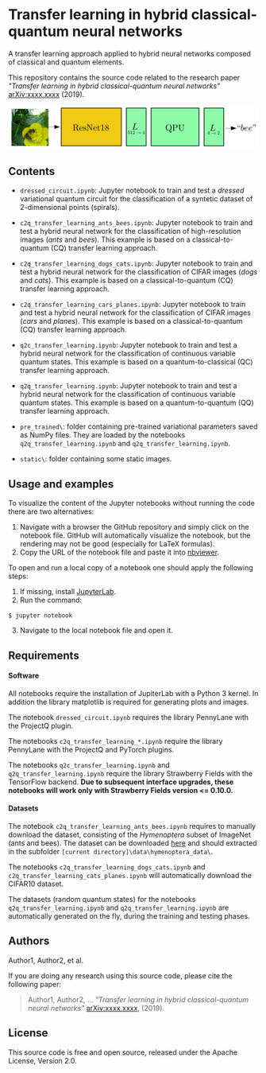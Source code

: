 
# Transfer learning in hybrid classical-quantum neural networks
A transfer learning approach applied to hybrid neural networks composed of classical and quantum elements.

This repository contains the source code related to the research paper *"Transfer learning in hybrid classical-quantum neural networks"* [arXiv:xxxx.xxxx](https://arxiv.org/abs/xxxx.xxxx) (2019).

![Figure](static/figure_c2q_notebook.png)

## Contents
* `dressed_circuit.ipynb`: Jupyter notebook to train and test a _dressed_ variational quantum circuit for the classification of a syntetic dataset of 2-dimensional points (spirals). 

* `c2q_transfer_learning_ants_bees.ipynb`: Jupyter notebook to train and test a hybrid neural network for the classification of high-resolution images (_ants_ and _bees_). This example is based on a classical-to-quantum (CQ) transfer learning approach.

* `c2q_transfer_learning_dogs_cats.ipynb`: Jupyter notebook to train and test a hybrid neural network for the classification of CIFAR images (_dogs_ and _cats_). This example is based on a classical-to-quantum (CQ) transfer learning approach.

* `c2q_transfer_learning_cars_planes.ipynb`: Jupyter notebook to train and test a hybrid neural network for the classification of CIFAR images (_cars_ and _planes_). This example is based on a classical-to-quantum (CQ) transfer learning approach.

* `q2c_transfer_learning.ipynb`: Jupyter notebook to train and test a hybrid neural network for the classification of continuous variable quantum states. This example is based on a quantum-to-classical (QC) transfer learning approach.

* `q2q_transfer_learning.ipynb`: Jupyter notebook to train and test a hybrid neural network for the classification of continuous variable quantum states. This example is based on a quantum-to-quantum (QQ) transfer learning approach.

* `pre_trained\`: folder containing pre-trained variational parameters saved as NumPy files. They are loaded by the notebooks `q2q_transfer_learning.ipynb` and `q2q_transfer_learning.ipynb`.

* `static\`: folder containing some static images.

## Usage and examples

To visualize the content of the Jupyter notebooks without running the code there are two alternatives:
1. Navigate with a browser the GitHub repository and simply click on the notebook file. GitHub will automatically visualize the notebook, but the rendering may not be good (especially for LaTeX formulas).
2. Copy the URL of the notebook file and paste it into [nbviewer](https://nbviewer.jupyter.org).

To open and run a local copy of a notebook one should apply the following steps:

1. If missing, install [JupyterLab](https://jupyter.org/install).
2. Run the command:
```
$ jupyter notebook
```
3. Navigate to the local notebook file and open it.

## Requirements

#### Software
All notebooks require the installation of JupiterLab with a Python 3 kernel. In addition the library matplotlib is required for generating plots and images.

The notebook `dressed_circuit.ipynb` requires the library PennyLane with the ProjectQ plugin.

The notebooks `c2q_transfer_learning_*.ipynb` require the library PennyLane with the ProjectQ and PyTorch plugins.

The notebooks `q2c_transfer_learning.ipynb` and  `q2q_transfer_learning.ipynb` require the library Strawberry Fields with the TensorFlow backend. **Due to subsequent interface upgrades, these notebooks will work only with Strawberry Fields version <= 0.10.0.**

#### Datasets
The notebook `c2q_transfer_learning_ants_bees.ipynb` requires to manually download the dataset, consisting of the _Hymenoptera_ subset of ImageNet (ants and bees). The dataset can be downloaded [here](https://download.pytorch.org/tutorial/hymenoptera_data.zip) and should extracted in the subfolder `[current directory]\data\hymenoptera_data\`.

The notebooks `c2q_transfer_learning_dogs_cats.ipynb` and `c2q_transfer_learning_cats_planes.ipynb` will automatically download the CIFAR10 dataset.

The datasets (random quantum states) for the notebooks `q2q_transfer_learning.ipynb` and `q2q_transfer_learning.ipynb` are automatically generated on the fly, during the training and testing phases.

## Authors

Author1, Author2, et al.

If you are doing any research using this source code, please cite the following paper:

> Author1, Author2, ... *"Transfer learning in hybrid classical-quantum neural networks"* [arXiv:xxxx.xxxx](https://arxiv.org/abs/xxxx.xxxx), (2019).

## License

This source code is free and open source, released under the Apache License, Version 2.0.
